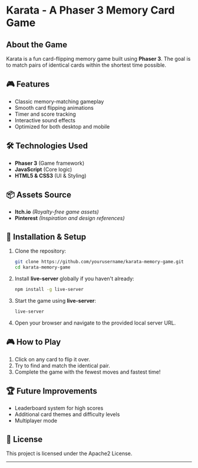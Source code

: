 # Karata - A Phaser 3 Memory Card Game

## About the Game
Karata is a fun card-flipping memory game built using **Phaser 3**. The goal is to match pairs of identical cards within the shortest time possible.

## 🎮 Features
- Classic memory-matching gameplay
- Smooth card flipping animations
- Timer and score tracking
- Interactive sound effects
- Optimized for both desktop and mobile

## 🛠️ Technologies Used
- **Phaser 3** (Game framework)
- **JavaScript** (Core logic)
- **HTML5 & CSS3** (UI & Styling)

## 📦 Assets Source
- **Itch.io** *(Royalty-free game assets)*
- **Pinterest** *(Inspiration and design references)*

## 🚀 Installation & Setup
1. Clone the repository:
   ```sh
   git clone https://github.com/yourusername/karata-memory-game.git
   cd karata-memory-game
   ```
2. Install **live-server** globally if you haven't already:
   ```sh
   npm install -g live-server
   ```
3. Start the game using **live-server**:
   ```sh
   live-server
   ```
4. Open your browser and navigate to the provided local server URL.

## 🎮 How to Play
1. Click on any card to flip it over.
2. Try to find and match the identical pair.
3. Complete the game with the fewest moves and fastest time!

## 🏆 Future Improvements
- Leaderboard system for high scores
- Additional card themes and difficulty levels
- Multiplayer mode

## 📜 License
This project is licensed under the Apache2 License.

---



